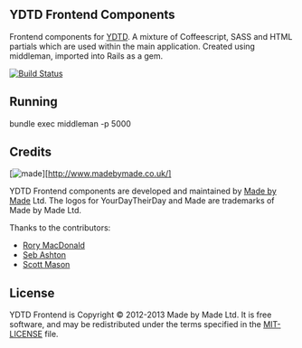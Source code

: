 YDTD Frontend Components
-------
Frontend components for [YDTD](http://www.yourdaytheirday.com). A mixture of Coffeescript, SASS and HTML partials which are used within the main application. Created using middleman, imported into Rails as a gem.

[![Build Status](https://travis-ci.org/madebymade/ydtd-frontend.png?branch=master)](https://travis-ci.org/madebymade/ydtd-frontend)

Running
-------
bundle exec middleman -p 5000

Credits
-------
[![made](https://s3-eu-west-1.amazonaws.com/made-assets/googleapps/google-apps.png)][http://www.madebymade.co.uk/]

YDTD Frontend components are developed and maintained by [Made by Made](http://www.madebymade.co.uk) Ltd. The logos for YourDayTheirDay and Made are trademarks of Made by Made Ltd.

Thanks to the contributors:

*   [Rory MacDonald](https://github.com/RoryMacDonald)
*   [Seb Ashton](https://github.com/SebAshton)
*   [Scott Mason](https://github.com/sowasred2012)

License
-------
YDTD Frontend is Copyright © 2012-2013 Made by Made Ltd. It is free software, and may be
redistributed under the terms specified in the [MIT-LICENSE](https://github.com/madebymade/ydtd-frontend/blob/master/LICENSE) file.
